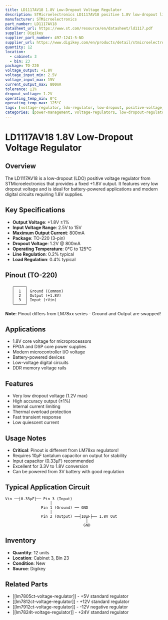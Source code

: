 ```yaml
---
title: LD1117AV18 1.8V Low-Dropout Voltage Regulator
description: STMicroelectronics LD1117AV18 positive 1.8V low-dropout linear voltage regulator in TO-220 package
manufacturer: STMicroelectronics
part_number: LD1117AV18
datasheet_url: https://www.st.com/resource/en/datasheet/ld1117.pdf
supplier: Digikey
supplier_part_number: 497-1241-5-ND
supplier_url: https://www.digikey.com/en/products/detail/stmicroelectronics/LD1117AV18/586004
quantity: 12
location: 
  - cabinet: 3
  - bin: 23
package: TO-220
voltage_output: +1.8V
voltage_input_min: 2.5V
voltage_input_max: 15V
current_output_max: 800mA
tolerance: ±1%
dropout_voltage: 1.2V
operating_temp_min: 0°C
operating_temp_max: 125°C
tags: [voltage-regulator, ldo-regulator, low-dropout, positive-voltage, to-220, stmicroelectronics, 1.8v]
categories: [power-management, voltage-regulators, low-dropout-regulators]
---
```


# LD1117AV18 1.8V Low-Dropout Voltage Regulator

## Overview

The LD1117AV18 is a low-dropout (LDO) positive voltage regulator from STMicroelectronics that provides a fixed +1.8V output. It features very low dropout voltage and is ideal for battery-powered applications and modern digital circuits requiring 1.8V supplies.

## Key Specifications

- **Output Voltage**: +1.8V ±1%
- **Input Voltage Range**: 2.5V to 15V
- **Maximum Output Current**: 800mA
- **Package**: TO-220 (3-pin)
- **Dropout Voltage**: 1.2V @ 800mA
- **Operating Temperature**: 0°C to 125°C
- **Line Regulation**: 0.2% typical
- **Load Regulation**: 0.4% typical

## Pinout (TO-220)

```
   ┌─────┐
   │  1  │ Ground (Common)
   │  2  │ Output (+1.8V)
   │  3  │ Input (+Vin)
   └─────┘
```

**Note**: Pinout differs from LM78xx series - Ground and Output are swapped!

## Applications

- 1.8V core voltage for microprocessors
- FPGA and DSP core power supplies
- Modern microcontroller I/O voltage
- Battery-powered devices
- Low-voltage digital circuits
- DDR memory voltage rails

## Features

- Very low dropout voltage (1.2V max)
- High accuracy output (±1%)
- Internal current limiting
- Thermal overload protection
- Fast transient response
- Low quiescent current

## Usage Notes

- **Critical**: Pinout is different from LM78xx regulators!
- Requires 10µF tantalum capacitor on output for stability
- Input capacitor (0.33µF) recommended
- Excellent for 3.3V to 1.8V conversion
- Can be powered from 3V battery with good regulation

## Typical Application Circuit

```
Vin ──┤0.33µF├── Pin 3 (Input)
                    │
                Pin 1 (Ground) ── GND
                    │
                Pin 2 (Output) ──┤10µF├── 1.8V Out
                                    │
                                   GND
```

## Inventory

- **Quantity**: 12 units
- **Location**: Cabinet 3, Bin 23
- **Condition**: New
- **Source**: Digikey

## Related Parts

- [[lm7805ct-voltage-regulator]] - +5V standard regulator
- [[lm7812ct-voltage-regulator]] - +12V standard regulator
- [[lm7912ct-voltage-regulator]] - -12V negative regulator
- [[lm7824t-voltage-regulator]] - +24V standard regulator
